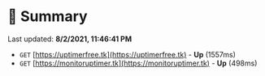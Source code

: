 # 📖 Summary
Last updated: **8/2/2021, 11:46:41 PM**

- `GET` [https://uptimerfree.tk](https://uptimerfree.tk) - **Up** (1557ms)
- `GET` [https://monitoruptimer.tk](https://monitoruptimer.tk) - **Up** (498ms)
